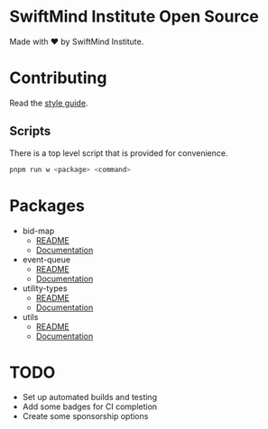 # SwiftMind Institute Open Source

Made with ❤️ by SwiftMind Institute.

# Contributing

Read the [style guide](https://github.com/swiftmindinstitute/open-source/blob/main/STYLE.md#style-guide).

## Scripts

There is a top level script that is provided for convenience.

```bash
pnpm run w <package> <command>
```

# Packages

- bid-map
  - [README](https://github.com/swiftmindinstitute/open-source/tree/main/packages/bid-map#readme)
  - [Documentation](https://swiftmindinstitute.github.io/open-source/modules/Bid_Map.html)
- event-queue
  - [README](https://github.com/swiftmindinstitute/open-source/tree/main/packages/event-queue#readme)
  - [Documentation](https://swiftmindinstitute.github.io/open-source/modules/Event_Queue.html)
- utility-types
  - [README](https://github.com/swiftmindinstitute/open-source/tree/main/packages/utility-types#readme)
  - [Documentation](https://swiftmindinstitute.github.io/open-source/modules/Utility_Types.html)
- utils
  - [README](https://github.com/swiftmindinstitute/open-source/tree/main/packages/utils#readme)
  - [Documentation](https://swiftmindinstitute.github.io/open-source/modules/Utils.html)

# TODO

- Set up automated builds and testing
- Add some badges for CI completion
- Create some sponsorship options

